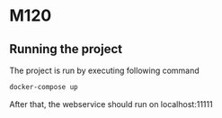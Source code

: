 # M120

## Running the project
The project is run by executing following command
```bash
docker-compose up
```
After that, the webservice should run on localhost:11111
